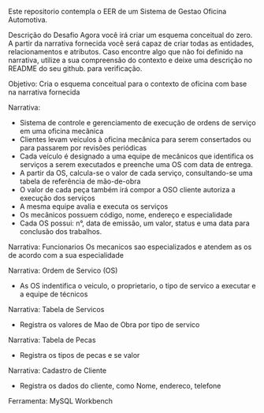 
Este repositorio contempla o EER de um Sistema de Gestao Oficina Automotiva.

Descrição do Desafio
Agora você irá criar um esquema conceitual do zero. A partir da narrativa fornecida você será capaz de criar todas as entidades, relacionamentos e atributos. Caso encontre algo que não foi definido na narrativa, utilize a sua compreensão do contexto e deixe uma descrição no README do seu github. para verificação.

Objetivo:
Cria o esquema conceitual para o contexto de oficina com base na narrativa fornecida

Narrativa:
- Sistema de controle e gerenciamento de execução de ordens de serviço em uma oficina mecânica
- Clientes levam veículos à oficina mecânica para serem consertados ou para passarem por revisões  periódicas
- Cada veículo é designado a uma equipe de mecânicos que identifica os serviços a serem executados e preenche uma OS com data de entrega.
- A partir da OS, calcula-se o valor de cada serviço, consultando-se uma tabela de referência de mão-de-obra
- O valor de cada peça também irá compor a OSO cliente autoriza a execução dos serviços
- A mesma equipe avalia e executa os serviços
- Os mecânicos possuem código, nome, endereço e especialidade
- Cada OS possui: n°, data de emissão, um valor, status e uma data para conclusão dos trabalhos.


Narrativa: Funcionarios
Os mecanicos sao especializados e atendem as os de acordo com a sua especialidade

Narrativa: Ordem de Servico (OS)
- As OS indentifica o veiculo, o proprietario, o tipo de servico a executar e a equipe de técnicos

Narrativa: Tabela de Servicos
- Registra os valores de Mao de Obra por tipo de servico

Narrativa: Tabela de Pecas
- Registra os tipos de pecas e se valor

Narrativa: Cadastro de Cliente
- Registra os dados do cliente, como Nome, endereco, telefone


Ferramenta:
MySQL Workbench